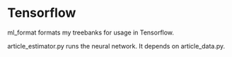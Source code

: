 # Tensorflow
ml_format formats my treebanks for usage in Tensorflow.

article_estimator.py runs the neural network. It depends on article_data.py.
